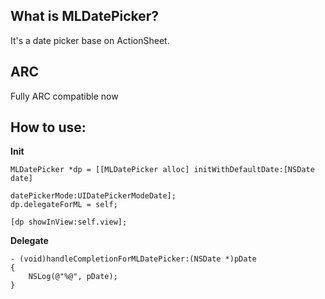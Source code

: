 What is MLDatePicker?
---
It's a date picker base on ActionSheet.

ARC
---
Fully ARC compatible now

How to use:
---

**Init**

    MLDatePicker *dp = [[MLDatePicker alloc] initWithDefaultDate:[NSDate date]
                                                  datePickerMode:UIDatePickerModeDate];
    dp.delegateForML = self;
    
    [dp showInView:self.view];
    
**Delegate**

    - (void)handleCompletionForMLDatePicker:(NSDate *)pDate
    {
        NSLog(@"%@", pDate);
    }

